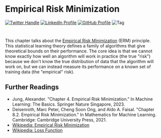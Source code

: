 # Empirical Risk Minimization

[![Twitter Handle](https://img.shields.io/badge/Twitter-@gaohongnan-blue?style=social&logo=twitter)](https://twitter.com/gaohongnan)
[![LinkedIn Profile](https://img.shields.io/badge/@gaohongnan-blue?style=social&logo=linkedin)](https://linkedin.com/in/gao-hongnan)
[![GitHub Profile](https://img.shields.io/badge/GitHub-gao--hongnan-lightgrey?style=social&logo=github)](https://github.com/gao-hongnan)
![Tag](https://img.shields.io/badge/Tag-Organized_Chaos-orange)

```{contents}
```

```{tableofcontents}

```

This chapter talks about the
[Empirical Risk Minimization](https://en.wikipedia.org/wiki/Empirical_risk_minimization)
(ERM) principle. This statistical learning theory defines a family of algorithms
that give theoretical bounds on their performance. The core idea is that we
cannot know exactly how well an algorithm will work in practice (the true
"risk") because we don't know the true distribution of data that the algorithm
will work on, but we can instead measure its performance on a known set of
training data (the "empirical" risk).

## Further Readings

-   Jung, Alexander. "Chapter 4. Empirical Risk Minimization." In Machine
    Learning: The Basics. Springer Nature Singapore, 2023.
-   Deisenroth, Marc Peter, Cheng Soon Ong, and Aldo A. Faisal. "Chapter 8.2.
    Empirical Risk Minimization." In Mathematics for Machine Learning.
    Cambridge: Cambridge University Press, 2021.
-   [Wikipedia: Empirical Risk Minimization](https://en.wikipedia.org/wiki/Empirical_risk_minimization)
-   [Wikipedia: Loss Function](https://en.wikipedia.org/wiki/Loss_function)
